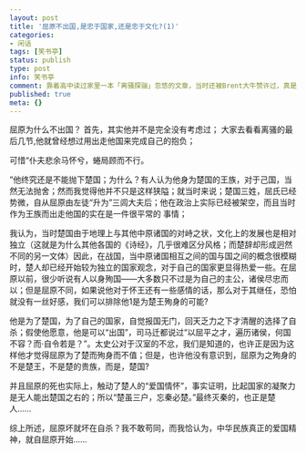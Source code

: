 ```yaml
---
layout: post
title: '屈原不出国,是忠于国家,还是忠于文化?(1)'
categories:
- 闲话
tags: [笑书亭]
status: publish
type: post
info: 笑书亭
comment: 靠着高中读过家里一本「离骚探骊」忽悠的文章，当时还被Brent大牛赞许过，真是惭愧……
published: true
meta: {}
---
```

屈原为什么不出国？ 首先，其实他并不是完全没有考虑过； 大家去看看离骚的最后几节,他就曾经想过用出走他国来完成自己的抱负；

可惜“仆夫悲余马怀兮，蜷局顾而不行。

”他终究还是不能抛下楚国；为什么？有人认为他身为楚国的王族，对于己国，当然无法抛舍；然而我觉得他并不只是这样狭隘；就当时来说；楚国三姓，屈氏已经势微，自从屈原由左徒“升为”三闾大夫后；他在政治上实际已经被架空，而且当时作为王族而出走他国的实在是一件很平常的 事情；

我认为，当时楚国由于地理上与其他中原诸国的对峙之状，文化上的发展也是相对独立（这就是为什么其他各国的《诗经》，几乎很难区分风格；而楚辞却形成迥然不同的另一文体）因此，在战国，当中原诸国相互之间的国与国之间的概念很模糊时，楚人却已经开始较为独立的国家观念，对于自己的国家更显得热爱一些。在屈原以前，很少听说有人以身殉国——大多数只不过是为自己的主公，诸侯尽忠而以；但是屈原不同，如果说他对于怀王还有一些感情的话，那么对于其继任，恐怕就没有一丝好感，我们可以排除他1是为楚王殉身的可能?

他是为了楚国，为了自己的国家，自觉报国无门，回天乏力之下才清醒的选择了自杀；假使他愿意，他是可以“出国”，司马迁都说过“以屈平之才，遍历诸侯，何国不容？而·自令若是？”。太史公对于汉室的不忿，我们是知道的，也许正是因为这样他才觉得屈原为了楚而殉身而不值；但是，也许他没有意识到，屈原为之殉身的不是楚王，不是楚的贵族，而是，楚国?

并且屈原的死也实际上，触动了楚人的“爱国情怀”，事实证明，比起国家的凝聚力是无人能出楚国之右的；所以“楚虽三户，忘秦必楚。”最终灭秦的，也正是楚人……

综上所述，屈原坏就坏在自杀？我不敢苟同，而我恰认为，中华民族真正的爱国精神，就自屈原开始……
